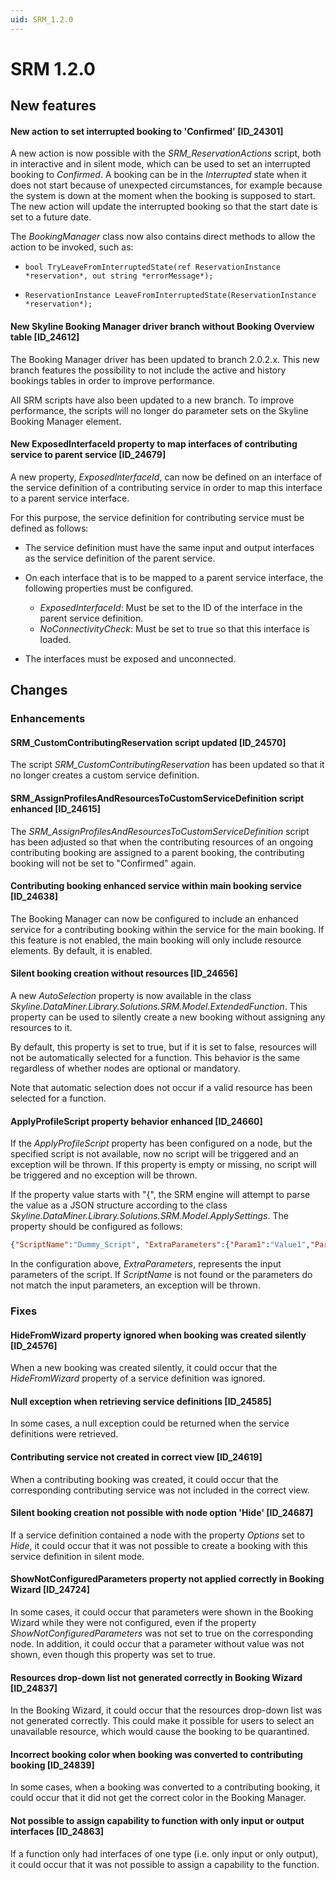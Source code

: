 ```yaml
---
uid: SRM_1.2.0
---
```


# SRM 1.2.0

## New features

#### New action to set interrupted booking to 'Confirmed' \[ID_24301\]

A new action is now possible with the *SRM_ReservationActions* script, both in interactive and in silent mode, which can be used to set an interrupted booking to *Confirmed*. A booking can be in the *Interrupted* state when it does not start because of unexpected circumstances, for example because the system is down at the moment when the booking is supposed to start. The new action will update the interrupted booking so that the start date is set to a future date.

The *BookingManager* class now also contains direct methods to allow the action to be invoked, such as:

- `bool TryLeaveFromInterruptedState(ref ReservationInstance *reservation*, out string *errorMessage*);`

- `ReservationInstance LeaveFromInterruptedState(ReservationInstance *reservation*);`

#### New Skyline Booking Manager driver branch without Booking Overview table \[ID_24612\]

The Booking Manager driver has been updated to branch 2.0.2.x. This new branch features the possibility to not include the active and history bookings tables in order to improve performance.

All SRM scripts have also been updated to a new branch. To improve performance, the scripts will no longer do parameter sets on the Skyline Booking Manager element.

#### New ExposedInterfaceId property to map interfaces of contributing service to parent service \[ID_24679\]

A new property, *ExposedInterfaceId*, can now be defined on an interface of the service definition of a contributing service in order to map this interface to a parent service interface.

For this purpose, the service definition for contributing service must be defined as follows:

- The service definition must have the same input and output interfaces as the service definition of the parent service.
- On each interface that is to be mapped to a parent service interface, the following properties must be configured.

  - *ExposedInterfaceId*: Must be set to the ID of the interface in the parent service definition.
  - *NoConnectivityCheck*: Must be set to true so that this interface is loaded.

- The interfaces must be exposed and unconnected.

## Changes

### Enhancements

#### SRM_CustomContributingReservation script updated \[ID_24570\]

The script *SRM_CustomContributingReservation* has been updated so that it no longer creates a custom service definition.

#### SRM_AssignProfilesAndResourcesToCustomServiceDefinition script enhanced \[ID_24615\]

The *SRM_AssignProfilesAndResourcesToCustomServiceDefinition* script has been adjusted so that when the contributing resources of an ongoing contributing booking are assigned to a parent booking, the contributing booking will not be set to "Confirmed" again.

#### Contributing booking enhanced service within main booking service \[ID_24638\]

The Booking Manager can now be configured to include an enhanced service for a contributing booking within the service for the main booking. If this feature is not enabled, the main booking will only include resource elements. By default, it is enabled.

#### Silent booking creation without resources \[ID_24656\]

A new *AutoSelection* property is now available in the class *Skyline.DataMiner.Library.Solutions.SRM.Model.ExtendedFunction*. This property can be used to silently create a new booking without assigning any resources to it.

By default, this property is set to true, but if it is set to false, resources will not be automatically selected for a function. This behavior is the same regardless of whether nodes are optional or mandatory.

Note that automatic selection does not occur if a valid resource has been selected for a function.

#### ApplyProfileScript property behavior enhanced \[ID_24660\]

If the *ApplyProfileScript* property has been configured on a node, but the specified script is not available, now no script will be triggered and an exception will be thrown. If this property is empty or missing, no script will be triggered and no exception will be thrown.

If the property value starts with "{", the SRM engine will attempt to parse the value as a JSON structure according to the class *Skyline.DataMiner.Library.Solutions.SRM.Model.ApplySettings*. The property should be configured as follows:

```json
{"ScriptName":"Dummy_Script", "ExtraParameters":{"Param1":"Value1","Param2":"Value2, (...) , "ParamN":"ValueN"}}
```

In the configuration above, *ExtraParameters*, represents the input parameters of the script. If *ScriptName* is not found or the parameters do not match the input parameters, an exception will be thrown.

### Fixes

#### HideFromWizard property ignored when booking was created silently \[ID_24576\]

When a new booking was created silently, it could occur that the *HideFromWizard* property of a service definition was ignored.

#### Null exception when retrieving service definitions \[ID_24585\]

In some cases, a null exception could be returned when the service definitions were retrieved.

#### Contributing service not created in correct view \[ID_24619\]

When a contributing booking was created, it could occur that the corresponding contributing service was not included in the correct view.

#### Silent booking creation not possible with node option 'Hide' \[ID_24687\]

If a service definition contained a node with the property *Options* set to *Hide*, it could occur that it was not possible to create a booking with this service definition in silent mode.

#### ShowNotConfiguredParameters property not applied correctly in Booking Wizard \[ID_24724\]

In some cases, it could occur that parameters were shown in the Booking Wizard while they were not configured, even if the property *ShowNotConfiguredParameters* was not set to true on the corresponding node. In addition, it could occur that a parameter without value was not shown, even though this property was set to true.

#### Resources drop-down list not generated correctly in Booking Wizard \[ID_24837\]

In the Booking Wizard, it could occur that the resources drop-down list was not generated correctly. This could make it possible for users to select an unavailable resource, which would cause the booking to be quarantined.

#### Incorrect booking color when booking was converted to contributing booking \[ID_24839\]

In some cases, when a booking was converted to a contributing booking, it could occur that it did not get the correct color in the Booking Manager.

#### Not possible to assign capability to function with only input or output interfaces \[ID_24863\]

If a function only had interfaces of one type (i.e. only input or only output), it could occur that it was not possible to assign a capability to the function.
